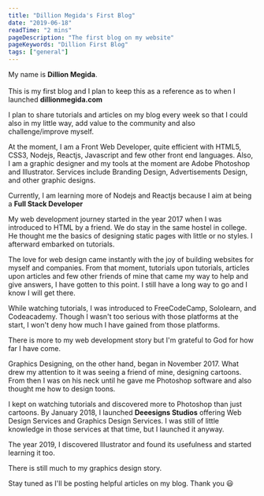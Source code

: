 ```yaml
---
title: "Dillion Megida's First Blog"
date: "2019-06-18"
readTime: "2 mins"
pageDescription: "The first blog on my website"
pageKeywords: "Dillion First Blog"
tags: ["general"]
---
```


My name is <b>Dillion Megida</b>.
<br/><br/>
This is my first blog and I plan to keep this as a reference as to when I launched <b>dillionmegida.com</b>

I plan to share tutorials and articles on my blog every week so that I could also in my little way, add value to the community and also challenge/improve myself.

At the moment, I am a Front Web Developer, quite efficient with HTML5, CSS3, Nodejs, Reactjs, Javascript and few other front end languages.
Also, I am a graphic designer and my tools at the moment are Adobe Photoshop and Illustrator. Services include Branding Design, Advertisements Design, and other graphic designs.

Currently, I am learning more of Nodejs and Reactjs because I aim at being a <b>Full Stack Developer</b>

My web development journey started in the year 2017 when I was introduced to HTML by a friend. We do stay in the same hostel in college. He thought me the basics of designing static pages with little or no styles. I afterward embarked on tutorials.

The love for web design came instantly with the joy of building websites for myself and companies. From that moment, tutorials upon tutorials, articles upon articles and few other friends of mine that came my way to help and give answers, I have gotten to this point. I still have a long way to go and I know I will get there.

While watching tutorials, I was introduced to FreeCodeCamp, Sololearn, and Codeacademy. Though I wasn't too serious with those platforms at the start, I won't deny how much I have gained from those platforms.

There is more to my web development story but I'm grateful to God for how far I have come.

Graphics Designing, on the other hand, began in November 2017. What drew my attention to it was seeing a friend of mine, designing cartoons. From then I was on his neck until he gave me Photoshop software and also thought me how to design toons.

I kept on watching tutorials and discovered more to Photoshop than just cartoons. By January 2018, I launched <b>Deeesigns Studios</b> offering Web Design Services and Graphics Design Services. I was still of little knowledge in those services at that time, but I launched it anyway.

The year 2019, I discovered Illustrator and found its usefulness and started learning it too.

There is still much to my graphics design story.

<!-- You can check out my Deeesigns Portfolio here - <a href='deeesigns' title='Deeesigns Studios'>Deeesigns Studios</a> -->

Stay tuned as I'll be posting helpful articles on my blog. Thank you 😃

<!-- 
```jsx
class FlavorForm extends React.Component { // highlight-line
  constructor(props) {
    super(props);
    this.state = {value: 'coconut'};

    this.handleChange = this.handleChange.bind(this);
    this.handleSubmit = this.handleSubmit.bind(this);
  }

  handleChange(event) {
    // highlight-next-line
    this.setState({value: event.target.value});
  }

  // highlight-start
  handleSubmit(event) {
    alert('Your favorite flavor is: ' + this.state.value);
    event.preventDefault();
  }
  // highlight-end

  render() {
    return (
      { /* highlight-range{1,4-9,12} */ }
      <form onSubmit={this.handleSubmit}>
        <label>
          Pick your favorite flavor:
          <select value={this.state.value} onChange={this.handleChange}>
            <option value="grapefruit">Grapefruit</option>
            <option value="lime">Lime</option>
            <option value="coconut">Coconut</option>
            <option value="mango">Mango</option>
          </select>
        </label>
        <input type="submit" value="Submit" />
      </form>
    );
  }
}
``` -->